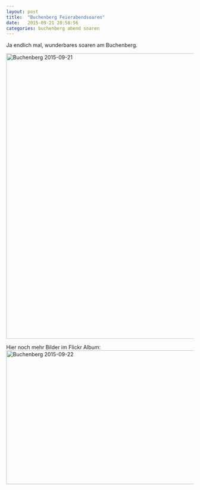 ```yaml
---
layout: post
title:  "Buchenberg Feierabendsoaren"
date:   2015-09-21 20:58:56
categories: buchenberg abend soaren 
---
```

Ja endlich mal, wunderbares soaren am Buchenberg.

<a data-flickr-embed="true"  href="https://www.flickr.com/photos/133510709@N07/21001449013/in/album-72157658542190168/" title="Buchenberg 2015-09-21"><img src="https://farm6.staticflickr.com/5770/21001449013_a4f80c8d2b.jpg" width="1024" height="768" alt="Buchenberg 2015-09-21"></a>
<!--more-->
Hier noch mehr Bilder im Flickr Album:
<a data-flickr-embed="true"  href="https://www.flickr.com/photos/133510709@N07/albums/72157658542190168" title="Buchenberg 2015-09-22"><img src="https://farm1.staticflickr.com/583/21631516101_f5ca454220_z.jpg" width="640" height="360" alt="Buchenberg 2015-09-22"></a>
